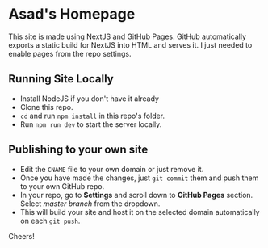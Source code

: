 # Asad's Homepage

This site is made using NextJS and GitHub Pages. GitHub automatically exports a static build for NextJS into HTML and serves it. I just needed to enable pages from the repo settings.

## Running Site Locally

- Install NodeJS if you don't have it already
- Clone this repo.
- `cd` and run `npm install` in this repo's folder.
- Run `npm run dev` to start the server locally.

## Publishing to your own site

- Edit the `CNAME` file to your own domain or just remove it.
- Once you have made the changes, just `git commit` them and push them to your own GitHub repo.
- In your repo, go to **Settings** and scroll down to **GitHub Pages** section. Select *master branch* from the dropdown.
- This will build your site and host it on the selected domain automatically on each `git push`.

Cheers!